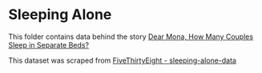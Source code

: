 # Sleeping Alone

This folder contains data behind the story [Dear Mona, How Many Couples Sleep in Separate Beds?](https://fivethirtyeight.com/features/dear-mona-how-many-couples-sleep-in-separate-beds/)

This dataset was scraped from [FiveThirtyEight - sleeping-alone-data](https://github.com/fivethirtyeight/data/tree/master/sleeping-alone-data)